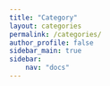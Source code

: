 ```yaml
---
title: "Category"
layout: categories
permalink: /categories/
author_profile: false
sidebar_main: true
sidebar:
    nav: "docs"
---
```


